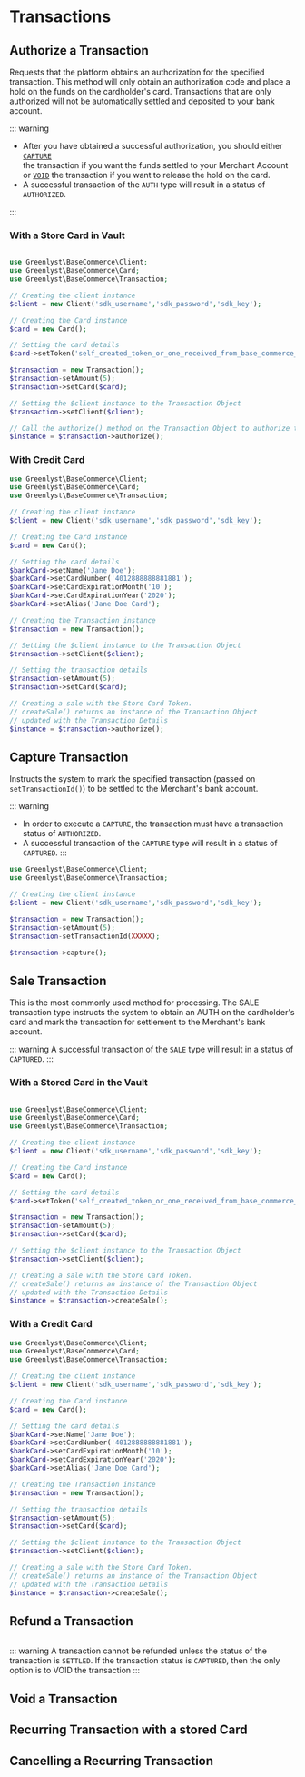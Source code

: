 # Transactions

## Authorize a Transaction

Requests that the platform obtains an authorization for the specified transaction. 
This method will only obtain an authorization code and place a hold on the funds on the cardholder's card. 
Transactions that are only authorized will not be automatically settled and deposited to your bank account.
 
::: warning
- After you have obtained a successful authorization, you should either [`CAPTURE`](#capture-transaction)  
the transaction if you want the funds settled to your Merchant Account or [`VOID`](#void-a-transaction) 
the transaction if you want to release the hold on the card.  
- A successful transaction of the `AUTH` type will result in a status of `AUTHORIZED`.

:::

### With a Store Card in Vault

```php

use Greenlyst\BaseCommerce\Client;
use Greenlyst\BaseCommerce\Card;
use Greenlyst\BaseCommerce\Transaction;

// Creating the client instance
$client = new Client('sdk_username','sdk_password','sdk_key');

// Creating the Card instance
$card = new Card();

// Setting the card details
$card->setToken('self_created_token_or_one_received_from_base_commerce_goes_here');

$transaction = new Transaction();
$transaction-setAmount(5);
$transaction->setCard($card);

// Setting the $client instance to the Transaction Object
$transaction->setClient($client);

// Call the authorize() method on the Transaction Object to authorize the transaction
$instance = $transaction->authorize();
```

### With Credit Card
```php
use Greenlyst\BaseCommerce\Client;
use Greenlyst\BaseCommerce\Card;
use Greenlyst\BaseCommerce\Transaction;

// Creating the client instance
$client = new Client('sdk_username','sdk_password','sdk_key');

// Creating the Card instance
$card = new Card();

// Setting the card details
$bankCard->setName('Jane Doe');
$bankCard->setCardNumber('4012888888881881');
$bankCard->setCardExpirationMonth('10');
$bankCard->setCardExpirationYear('2020');
$bankCard->setAlias('Jane Doe Card');

// Creating the Transaction instance
$transaction = new Transaction();

// Setting the $client instance to the Transaction Object
$transaction->setClient($client);

// Setting the transaction details
$transaction-setAmount(5);
$transaction->setCard($card);

// Creating a sale with the Store Card Token.
// createSale() returns an instance of the Transaction Object 
// updated with the Transaction Details
$instance = $transaction->authorize();
```

## Capture Transaction

Instructs the system to mark the specified transaction (passed on `setTransactionId()`) to be settled to the Merchant's bank account. 

::: warning
- In order to execute a `CAPTURE`, the transaction must have a transaction status of `AUTHORIZED`. 
- A successful transaction of the `CAPTURE` type will result in a status of `CAPTURED`.
:::

```php
use Greenlyst\BaseCommerce\Client;
use Greenlyst\BaseCommerce\Transaction;

// Creating the client instance
$client = new Client('sdk_username','sdk_password','sdk_key');

$transaction = new Transaction();
$transaction-setAmount(5);
$transaction-setTransactionId(XXXXX);

$transaction->capture();
```

## Sale Transaction

This is the most commonly used method for processing. The SALE transaction type instructs the system 
to obtain an AUTH on the cardholder's card and mark the transaction for settlement to the Merchant's bank account. 

::: warning
A successful transaction of the `SALE` type will result in a status of `CAPTURED`.
:::

### With a Stored Card in the Vault
```php

use Greenlyst\BaseCommerce\Client;
use Greenlyst\BaseCommerce\Card;
use Greenlyst\BaseCommerce\Transaction;

// Creating the client instance
$client = new Client('sdk_username','sdk_password','sdk_key');

// Creating the Card instance
$card = new Card();

// Setting the card details
$card->setToken('self_created_token_or_one_received_from_base_commerce_goes_here');

$transaction = new Transaction();
$transaction-setAmount(5);
$transaction->setCard($card);

// Setting the $client instance to the Transaction Object
$transaction->setClient($client);

// Creating a sale with the Store Card Token.
// createSale() returns an instance of the Transaction Object 
// updated with the Transaction Details
$instance = $transaction->createSale();
```

### With a Credit Card

```php
use Greenlyst\BaseCommerce\Client;
use Greenlyst\BaseCommerce\Card;
use Greenlyst\BaseCommerce\Transaction;

// Creating the client instance
$client = new Client('sdk_username','sdk_password','sdk_key');

// Creating the Card instance
$card = new Card();

// Setting the card details
$bankCard->setName('Jane Doe');
$bankCard->setCardNumber('4012888888881881');
$bankCard->setCardExpirationMonth('10');
$bankCard->setCardExpirationYear('2020');
$bankCard->setAlias('Jane Doe Card');

// Creating the Transaction instance
$transaction = new Transaction();

// Setting the transaction details
$transaction-setAmount(5);
$transaction->setCard($card);

// Setting the $client instance to the Transaction Object
$transaction->setClient($client);

// Creating a sale with the Store Card Token.
// createSale() returns an instance of the Transaction Object 
// updated with the Transaction Details
$instance = $transaction->createSale();

```

## Refund a Transaction

```php

```

::: warning 
A transaction cannot be refunded unless the status of the transaction is `SETTLED`.
If the transaction status is `CAPTURED`, then the only option is to VOID the transaction
:::

## Void a Transaction

## Recurring Transaction with a stored Card

## Cancelling a Recurring Transaction 